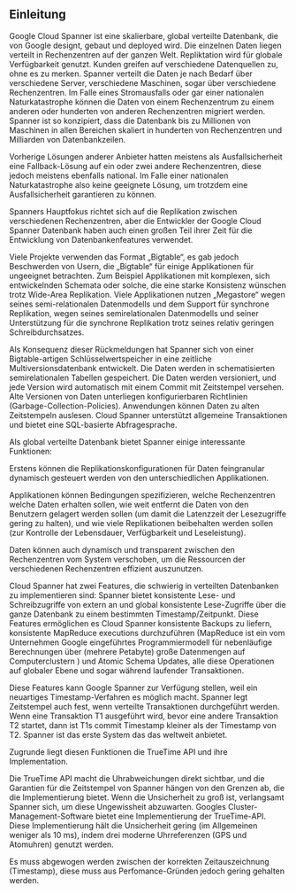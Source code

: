 ## Einleitung
Google Cloud Spanner ist eine skalierbare, global verteilte Datenbank, die von Google designt, gebaut und deployed wird. Die einzelnen Daten liegen verteilt in Rechenzentren auf der ganzen Welt. Repliktation wird für globale Verfügbarkeit genutzt. Kunden greifen auf verschiedene Datenquellen zu, ohne es zu merken. Spanner verteilt die Daten je nach Bedarf über verschiedene Server, verschiedene Maschinen, sogar über verschiedene Rechenzentren. Im Falle eines Stromausfalls oder gar einer nationalen Naturkatastrophe können die Daten von einem Rechenzentrum zu einem anderen oder hunderten von anderen Rechenzentren migriert werden. Spanner ist so konzipiert, dass die Datenbank bis zu Millionen von Maschinen in allen Bereichen skaliert in hunderten von Rechenzentren und Milliarden von Datenbankzeilen. 

Vorherige Lösungen anderer Anbieter hatten meistens als Ausfallsicherheit eine Fallback-Lösung auf ein oder zwei andere Rechenzentren, diese jedoch meistens ebenfalls national. Im Falle einer nationalen Naturkatastrophe also keine geeignete Lösung, um trotzdem eine Ausfallsicherheit garantieren zu können.   

Spanners Hauptfokus richtet sich auf die Replikation zwischen verschiedenen Rechenzentren, aber die Entwickler der Google Cloud Spanner Datenbank haben auch einen großen Teil ihrer Zeit für die Entwicklung von Datenbankenfeatures verwendet.  

Viele Projekte verwenden das Format „Bigtable“, es gab jedoch Beschwerden von Usern, die „Bigtable“ für einige Applikationen für ungeeignet betrachten. Zum Beispiel Applikationen mit komplexen, sich entwickelnden Schemata oder solche, die eine starke Konsistenz wünschen trotz Wide-Area Replikation. Viele Applikationen nutzen „Megastore“ wegen seines semi-relationalen Datenmodells und dem Support für synchrone Replikation, wegen seines semirelationalen Datenmodells und seiner Unterstützung für die synchrone Replikation trotz seines relativ geringen Schreibdurchsatzes.  

Als Konsequenz dieser Rückmeldungen hat Spanner sich von einer Bigtable-artigen  Schlüsselwertspeicher in eine zeitliche Multiversionsdatenbank entwickelt. Die Daten werden in schematisierten semirelationalen Tabellen gespeichert. Die Daten werden versioniert, und jede Version wird automatisch mit einem Commit mit Zeitstempel versehen. Alte Versionen von Daten unterliegen konfigurierbaren Richtlinien (Garbage-Collection-Policies). Anwendungen können Daten zu alten Zeitstempeln auslesen. Cloud Spanner unterstützt allgemeine Transaktionen und bietet eine SQL-basierte Abfragesprache.  

Als global verteilte Datenbank bietet Spanner einige interessante Funktionen: 

Erstens können die Replikationskonfigurationen für Daten feingranular dynamisch gesteuert werden von den unterschiedlichen Applikationen. 

Applikationen können Bedingungen spezifizieren, welche Rechenzentren welche Daten erhalten sollen, wie weit entfernt die Daten von den Benutzern gelagert werden sollen (um damit die Latenzzeit der Lesezugriffe gering zu halten), und wie viele Replikationen beibehalten werden sollen (zur Kontrolle der Lebensdauer, Verfügbarkeit und Leseleistung).

Daten können auch dynamisch und transparent zwischen den Rechenzentren vom System verschoben, um die Ressourcen der verschiedenen Rechenzentren effizient auszunutzen. 

Cloud Spanner hat zwei Features, die schwierig in verteilten Datenbanken zu implementieren sind: Spanner bietet konsistente Lese- und Schreibzugriffe von extern an und global konsistente Lese-Zugriffe über die ganze Datenbank zu einem bestimmten Timestamp/Zeitpunkt.  Diese Features ermöglichen es Cloud Spanner konsistente Backups zu liefern, konsistente MapReduce executions durchzuführen (MapReduce ist ein vom Unternehmen Google eingeführtes Programmiermodell für nebenläufige Berechnungen über (mehrere Petabyte) große Datenmengen auf Computerclustern ) und Atomic Schema Updates, alle diese Operationen auf globaler Ebene und sogar während laufender Transaktionen.  

Diese Features kann Google Spanner zur Verfügung stellen, weil ein neuartiges Timestamp-Verfahren es möglich macht. Spanner legt Zeitstempel auch fest, wenn verteilte Transaktionen durchgeführt werden. Wenn eine Transaktion T1 ausgeführt wird, bevor eine andere Transaktion T2 startet, dann ist T1s commit Timestamp kleiner als der Timestamp von T2. Spanner ist das erste System das das weltweit anbietet.  

Zugrunde liegt diesen Funktionen die TrueTime API und ihre Implementation.

Die TrueTime API macht die Uhrabweichungen direkt sichtbar, und die Garantien für die Zeitstempel von Spanner hängen von den Grenzen ab, die die Implementierung bietet. Wenn die Unsicherheit zu groß ist, verlangsamt Spanner sich, um diese Ungewissheit abzuwarten. Googles Cluster-Management-Software bietet eine Implementierung der TrueTime-API. Diese Implementierung hält die Unsicherheit gering (im Allgemeinen weniger als 10 ms), indem drei moderne Uhrreferenzen (GPS und Atomuhren) genutzt werden. 

Es muss abgewogen werden zwischen der korrekten Zeitauszeichnung (Timestamp), diese muss aus Perfomance-Gründen jedoch gering gehalten werden.    
